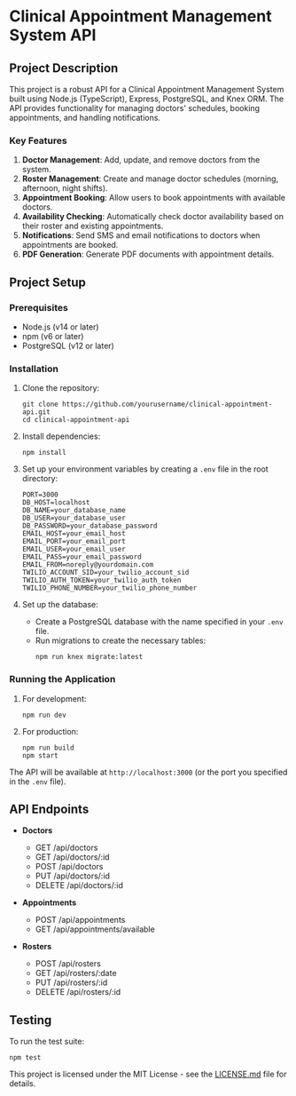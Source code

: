 # Clinical Appointment Management System API

## Project Description

This project is a robust API for a Clinical Appointment Management System built using Node.js (TypeScript), Express, PostgreSQL, and Knex ORM. The API provides functionality for managing doctors' schedules, booking appointments, and handling notifications.

### Key Features

1. **Doctor Management**: Add, update, and remove doctors from the system.
2. **Roster Management**: Create and manage doctor schedules (morning, afternoon, night shifts).
3. **Appointment Booking**: Allow users to book appointments with available doctors.
4. **Availability Checking**: Automatically check doctor availability based on their roster and existing appointments.
5. **Notifications**: Send SMS and email notifications to doctors when appointments are booked.
6. **PDF Generation**: Generate PDF documents with appointment details.

## Project Setup

### Prerequisites

-   Node.js (v14 or later)
-   npm (v6 or later)
-   PostgreSQL (v12 or later)

### Installation

1. Clone the repository:

    ```
    git clone https://github.com/yourusername/clinical-appointment-api.git
    cd clinical-appointment-api
    ```

2. Install dependencies:

    ```
    npm install
    ```

3. Set up your environment variables by creating a `.env` file in the root directory:

    ```
    PORT=3000
    DB_HOST=localhost
    DB_NAME=your_database_name
    DB_USER=your_database_user
    DB_PASSWORD=your_database_password
    EMAIL_HOST=your_email_host
    EMAIL_PORT=your_email_port
    EMAIL_USER=your_email_user
    EMAIL_PASS=your_email_password
    EMAIL_FROM=noreply@yourdomain.com
    TWILIO_ACCOUNT_SID=your_twilio_account_sid
    TWILIO_AUTH_TOKEN=your_twilio_auth_token
    TWILIO_PHONE_NUMBER=your_twilio_phone_number
    ```

4. Set up the database:
    - Create a PostgreSQL database with the name specified in your `.env` file.
    - Run migrations to create the necessary tables:
        ```
        npm run knex migrate:latest
        ```

### Running the Application

1. For development:

    ```
    npm run dev
    ```

2. For production:
    ```
    npm run build
    npm start
    ```

The API will be available at `http://localhost:3000` (or the port you specified in the `.env` file).

## API Endpoints

-   **Doctors**

    -   GET /api/doctors
    -   GET /api/doctors/:id
    -   POST /api/doctors
    -   PUT /api/doctors/:id
    -   DELETE /api/doctors/:id

-   **Appointments**

    -   POST /api/appointments
    -   GET /api/appointments/available

-   **Rosters**
    -   POST /api/rosters
    -   GET /api/rosters/:date
    -   PUT /api/rosters/:id
    -   DELETE /api/rosters/:id

## Testing

To run the test suite:

```
npm test
```

This project is licensed under the MIT License - see the [LICENSE.md](LICENSE.md) file for details.
